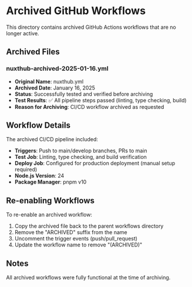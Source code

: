 # Archived GitHub Workflows

This directory contains archived GitHub Actions workflows that are no longer active.

## Archived Files

### nuxthub-archived-2025-01-16.yml
- **Original Name**: nuxthub.yml
- **Archived Date**: January 16, 2025
- **Status**: Successfully tested and verified before archiving
- **Test Results**: ✅ All pipeline steps passed (linting, type checking, build)
- **Reason for Archiving**: CI/CD workflow archived as requested

## Workflow Details

The archived CI/CD pipeline included:
- **Triggers**: Push to main/develop branches, PRs to main
- **Test Job**: Linting, type checking, and build verification
- **Deploy Job**: Configured for production deployment (manual setup required)
- **Node.js Version**: 24
- **Package Manager**: pnpm v10

## Re-enabling Workflows

To re-enable an archived workflow:
1. Copy the archived file back to the parent workflows directory
2. Remove the "ARCHIVED" suffix from the name
3. Uncomment the trigger events (push/pull_request)
4. Update the workflow name to remove "(ARCHIVED)"

## Notes

All archived workflows were fully functional at the time of archiving.